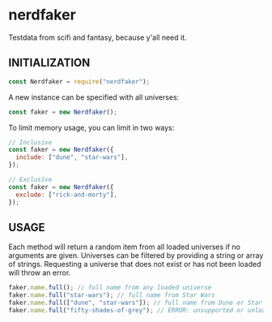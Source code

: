 # nerdfaker

Testdata from scifi and fantasy, because y'all need it.

## INITIALIZATION

```js
const Nerdfaker = require("nerdfaker");
```

A new instance can be specified with all universes:

```js
const faker = new Nerdfaker();
```

To limit memory usage, you can limit in two ways:

```js
// Inclusive
const faker = new Nerdfaker({
  include: ["dune", "star-wars"],
});
```

```js
// Exclusive
const faker = new Nerdfaker({
  exclude: ["rick-and-morty"],
});
```

## USAGE

Each method will return a random item from all loaded universes if no arguments are given. Universes can be filtered by providing a string or array of strings. Requesting a universe that does not exist or has not been loaded will throw an error.

```js
faker.name.full(); // full name from any loaded universe
faker.name.full("star-wars"); // full name from Star Wars
faker.name.full(["dune", "star-wars"]); // full name from Dune or Star Wars
faker.name.full("fifty-shades-of-grey"); // ERROR: unsupported or unloaded
```
